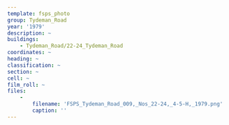 ```yaml
---
template: fsps_photo
group: Tydeman_Road
year: '1979'
description: ~
buildings:
    - Tydeman_Road/22-24_Tydeman_Road
coordinates: ~
heading: ~
classification: ~
section: ~
cell: ~
film_roll: ~
files:
    -
        filename: 'FSPS_Tydeman_Road_009,_Nos_22-24,_4-5-H,_1979.png'
        caption: ''
---
```

